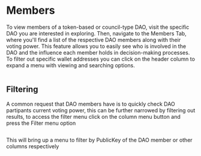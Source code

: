 # Members

To view members of a token-based or council-type DAO, visit the specific DAO you are interested in exploring. Then, navigate to the Members Tab, where you'll find a list of the respective DAO members along with their voting power. This feature allows you to easily see who is involved in the DAO and the influence each member holds in decision-making processes. To filter out specific wallet addresses you can click on the header column to expand a menu with viewing and searching options.

<figure><img src="../../.gitbook/assets/Screenshot 2024-06-18 at 1.31.34 PM.png" alt=""><figcaption></figcaption></figure>

## Filtering

A common request that DAO members have is to quickly check DAO partipants current voting power, this can be further narrowed by filtering out results, to access the filter menu click on the column menu button and press the Filter menu option

<figure><img src="../../.gitbook/assets/Screenshot 2024-08-16 at 10.12.18 PM.png" alt=""><figcaption></figcaption></figure>

This will bring up a menu to filter by PublicKey of the DAO member or other columns respectively

<figure><img src="../../.gitbook/assets/Screenshot 2024-08-16 at 10.13.12 PM.png" alt=""><figcaption></figcaption></figure>
